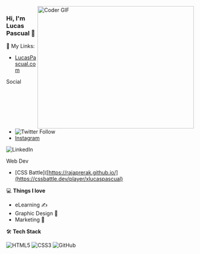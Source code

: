 <img align="right" src="https://github.com/rajaprerak/rajaprerak/blob/master/developer.gif" alt="Coder GIF" width="420" height="330">



### Hi, I'm Lucas Pascual 👋

🎯 My Links:

- [LucasPascual.com](https://lucaspascual.com/)

Social
- ![Twitter Follow](https://img.shields.io/twitter/follow/xLucasPascual?label=Lucas%20Pascual&logo=Twitter&style=social)
- [Instagram](https://rajaprerak.github.io/)
 
 ![LinkedIn](https://img.shields.io/twitter/url?label=Lucas%20Pascual&logo=linkedin&style=social&link=https%3A%2F%2Fwww.linkedin.com%2Fin%2Fxlucaspascual%2F)

Web Dev
- [CSS Battle]([https://rajaprerak.github.io/](https://cssbattle.dev/player/xlucaspascual)

💻 **Things I love**
- eLearning ✍️
- Graphic Design 🧐
- Marketing 😬
    
🛠 **Tech Stack**

![HTML5](https://img.shields.io/badge/-HTML5-000000?style=flat&logo=HTML5)
![CSS3](https://img.shields.io/badge/-CSS3-000000?style=flat&logo=CSS3)
![GitHub](https://img.shields.io/badge/-GitHub-000000?style=flat&logo=github&logoColor=FFFFFF)

